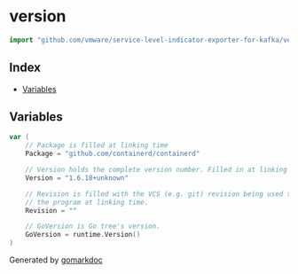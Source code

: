 <!-- Code generated by gomarkdoc. DO NOT EDIT -->

# version

```go
import "github.com/vmware/service-level-indicator-exporter-for-kafka/vendor/github.com/containerd/containerd/version"
```

## Index

- [Variables](<#variables>)


## Variables

```go
var (
    // Package is filled at linking time
    Package = "github.com/containerd/containerd"

    // Version holds the complete version number. Filled in at linking time.
    Version = "1.6.18+unknown"

    // Revision is filled with the VCS (e.g. git) revision being used to build
    // the program at linking time.
    Revision = ""

    // GoVersion is Go tree's version.
    GoVersion = runtime.Version()
)
```



Generated by [gomarkdoc](<https://github.com/princjef/gomarkdoc>)
